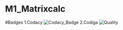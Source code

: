 # M1_Matrixcalc
#Badges
1.Codacy
![Codacy_Badge](https://app.codacy.com/gh/yogeshh10/M1_Matrixcalc/dashboard?branch=main)
2.Codiga
![Quality](https://api.codiga.io/project/32108/score/svg)
